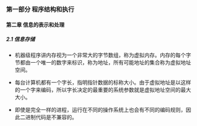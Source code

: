 ### 第一部分 程序结构和执行

#### 第二章 信息的表示和处理

##### 2.1 信息存储

* 机器级程序讲内存视为一个非常大的字节数组，称为虚拟内存。内存的每个字节都由一个唯一的数字来标识，称为地址，所有可能地址的集合称为虚拟地址空间。

* 每台计算机都有一个字长，指明指针数据的标称大小。由于虚拟地址是以这样的一个字来编码，所以字长决定的最重要的系统参数就是虚拟地址空间的最大大小。

* 即使是完全一样的进程，运行在不同的操作系统上也会有不同的编码规则，因此二进制代码是不兼容的。

  